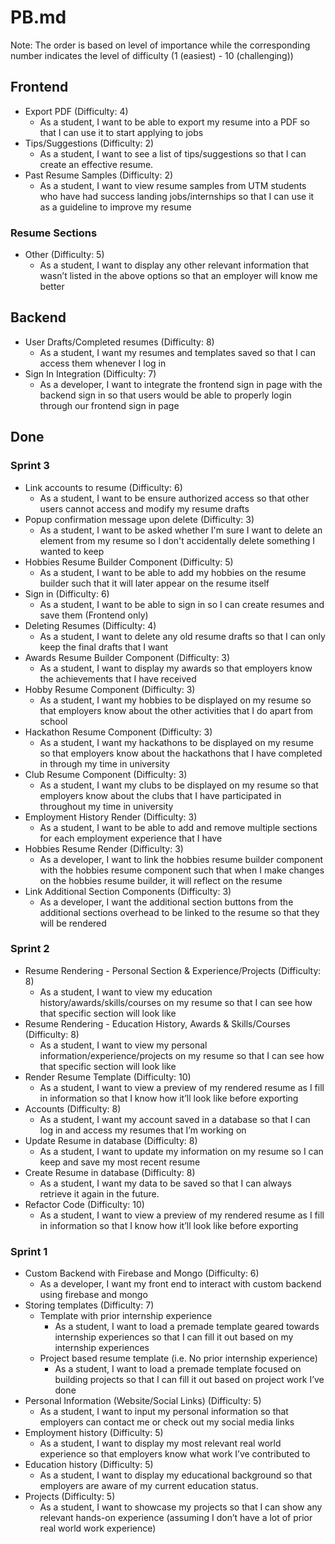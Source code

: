 # PB.md
Note: The order is based on level of importance while the corresponding number indicates the level of difficulty (1 (easiest) - 10 (challenging))

## Frontend
- Export PDF (Difficulty: 4)
    - As a student, I want to be able to export my resume into a PDF so that I can use it to start applying to jobs
- Tips/Suggestions (Difficulty: 2)
    - As a student, I want to see a list of tips/suggestions so that I can create an effective resume.
- Past Resume Samples (Difficulty: 2)
    - As a student, I want to view resume samples from UTM students who have had success landing jobs/internships so that I can use it as a guideline to improve my resume
    
### Resume Sections 
- Other (Difficulty: 5)
    - As a student, I want to display any other relevant information that wasn’t listed in the above options so that an employer will know me better

## Backend
- User Drafts/Completed resumes (Difficulty: 8)
    - As a student, I want my resumes and templates saved so that I can access them whenever I log in
- Sign In Integration (Difficulty: 7)
    - As a developer, I want to integrate the frontend sign in page with the backend sign in so that users would be able to properly login through our frontend sign in page 

## Done
### Sprint 3
- Link accounts to resume (Difficulty: 6)
    - As a student, I want to be ensure authorized access so that other users cannot access and modify my resume drafts
- Popup confirmation message upon delete (Difficulty: 3)
    - As a student, I want to be asked whether I'm sure I want to delete an element from my resume so I don't accidentally delete something I wanted to keep
- Hobbies Resume Builder Component (Difficulty: 5)
    - As a student, I want to be able to add my hobbies on the resume builder such that it will later appear on the resume itself
- Sign in (Difficulty: 6)
    - As a student, I want to be able to sign in so I can create resumes and save them (Frontend only)
- Deleting Resumes (Difficulty: 4)
    - As a student, I want to delete any old resume drafts so that I can only keep the final drafts that I want
- Awards Resume Builder Component (Difficulty: 3)
    - As a student, I want to display my awards so that employers know the achievements that I have received
- Hobby Resume Component (Difficulty: 3)
    - As a student, I want my hobbies to be displayed on my resume so that employers know about the other activities that I do apart from school
- Hackathon Resume Component (Difficulty: 3)
    - As a student, I want my hackathons to be displayed on my resume so that employers know about the hackathons that I have completed in through my time in university
- Club Resume Component (Difficulty: 3)
    - As a student, I want my clubs to be displayed on my resume so that employers know about the clubs that I have participated in throughout my time in university
- Employment History Render (Difficulty: 3)
    - As a student, I want to be able to add and remove multiple sections for each employment experience that I have
- Hobbies Resume Render (Difficulty: 3)
    - As a developer, I want to link the hobbies resume builder component with the hobbies resume component such that when I make changes on the hobbies resume builder, it will reflect on the resume
- Link Additional Section Components (Difficulty: 3)
    - As a developer, I want the additional section buttons from the additional sections overhead to be linked to the resume so that they will be rendered

### Sprint 2
- Resume Rendering - Personal Section & Experience/Projects (Difficulty: 8)
    - As a student, I want to view my education history/awards/skills/courses on my resume so that I can see how that specific section will look like  
- Resume Rendering - Education History, Awards & Skills/Courses (Difficulty: 8)
    - As a student, I want to view my personal information/experience/projects on my resume so that I can see how that specific section will look like  
- Render Resume Template (Difficulty: 10)
    - As a student, I want to view a preview of my rendered resume as I fill in information so that I know how it’ll look like before exporting
- Accounts (Difficulty: 8)
    - As a student, I want my account saved in a database so that I can log in and access my resumes that I’m working on
- Update Resume in database (Difficulty: 8)
    - As a student, I want to update my information on my resume so I can keep and save my most recent resume
- Create Resume in database (Difficulty: 8)
    - As a student, I want my data to be saved so that I can always retrieve it again in the future.
- Refactor Code (Difficulty: 10)
    - As a student, I want to view a preview of my rendered resume as I fill in information so that I know how it’ll look like before exporting


### Sprint 1
- Custom Backend with Firebase and Mongo (Difficulty: 6)
    - As a developer, I want my front end to interact with custom backend using firebase and mongo
- Storing templates (Difficulty: 7)
    - Template with prior internship experience
        - As a student, I want to load a premade template geared towards internship experiences so that I can fill it out based on my internship experiences
    - Project based resume template (i.e. No prior internship experience)
        - As a student, I want to load a premade template focused on building projects so that I can fill it out based on project work I’ve done
- Personal Information (Website/Social Links) (Difficulty: 5)
    - As a student, I want to input my personal information so that employers can contact me or check out my social media links
- Employment history (Difficulty: 5)
    - As a student, I want to display my most relevant real world experience so that employers know what work I’ve contributed to
- Education history (Difficulty: 5)
    - As a student, I want to display my educational background so that employers are aware of my current education status.
- Projects (Difficulty: 5)
    - As a student, I want to showcase my projects so that I can show any relevant hands-on experience (assuming I don’t have a lot of prior real world work experience)